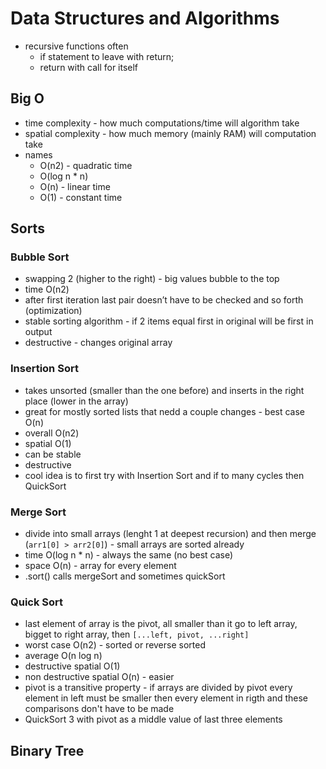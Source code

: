 # Data Structures and Algorithms

- recursive functions often
  - if statement to leave with return;
  - return with call for itself

## Big O

- time complexity - how much computations/time will algorithm take
- spatial complexity - how much memory (mainly RAM) will computation take
- names
  - O(n2) - quadratic time
  - O(log n \* n)
  - O(n) - linear time
  - O(1) - constant time

## Sorts

### Bubble Sort

- swapping 2 (higher to the right) - big values bubble to the top
- time O(n2)
- after first iteration last pair doesn’t have to be checked and so forth (optimization)
- stable sorting algorithm - if 2 items equal first in original will be first in output
- destructive - changes original array

### Insertion Sort

- takes unsorted (smaller than the one before) and inserts in the right place (lower in the array)
- great for mostly sorted lists that nedd a couple changes - best case O(n)
- overall O(n2)
- spatial O(1)
- can be stable
- destructive
- cool idea is to first try with Insertion Sort and if to many cycles then QuickSort

### Merge Sort

- divide into small arrays (lenght 1 at deepest recursion) and then merge (`arr1[0] > arr2[0]`) - small arrays are sorted already
- time O(log n \* n) - always the same (no best case)
- space O(n) - array for every element
- .sort() calls mergeSort and sometimes quickSort

### Quick Sort

- last element of array is the pivot, all smaller than it go to left array, bigget to right array, then `[...left, pivot, ...right]`
- worst case O(n2) - sorted or reverse sorted
- average O(n log n)
- destructive spatial O(1)
- non destructive spatial O(n) - easier
- pivot is a transitive property - if arrays are divided by pivot every element in left must be smaller then every element in rigth and these comparisons don't have to be made
- QuickSort 3 with pivot as a middle value of last three elements

## Binary Tree
